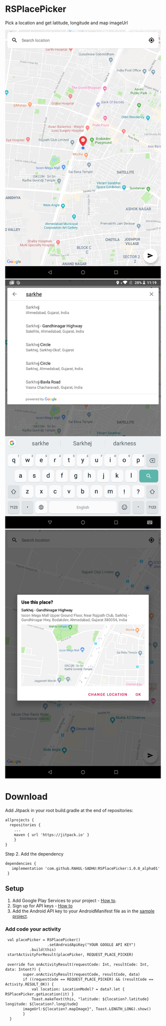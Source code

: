 # RSPlacePicker
Pick a location and get latitude, longitude and map imageUrl

<img src="Images/img_1.png" alt="Map expanded"/> <img src="Images/img_2.png" alt="Place selected"/> <img src="Images/img_3.png" alt="Results expanded"/>

# Download
Add Jitpack in your root build.gradle at the end of repositories:
```
allprojects {
  repositories {
	...
	maven { url 'https://jitpack.io' }
    }
}

```
Step 2. Add the dependency
```
dependencies {
   implementation 'com.github.RAHUL-SADHU:RSPlacePicker:1.0.0_alpha01'
 }

```

## Setup
1. Add Google Play Services to your project - [How to](https://developers.google.com/android/guides/setup).
2. Sign up for API keys - [How to](https://developers.google.com/places/android-sdk/signup)
3. Add the Android API key to your AndroidManifest file as in the [sample project](https://github.com/RAHUL-SADHU/RSPlacePicker/blob/master/app/src/main/AndroidManifest.xml).

### Add code your activity
```
 val placePicker = RSPlacePicker()
                   .setAndroidApiKey("YOUR GOOGLE API KEY")
		   .build(this)
 startActivityForResult(placePicker, REQUEST_PLACE_PICKER)

 override fun onActivityResult(requestCode: Int, resultCode: Int, data: Intent?) {
        super.onActivityResult(requestCode, resultCode, data)
        if ((requestCode == REQUEST_PLACE_PICKER) && (resultCode == Activity.RESULT_OK)) {
            val location: LocationModel? = data?.let { RSPlacePicker.getLocation(it) }
            Toast.makeText(this, "latitude: ${location?.latitude} longitude: ${location?.longitude}
	    imageUrl:${location?.mapImage}", Toast.LENGTH_LONG).show()
        }
  }

```

